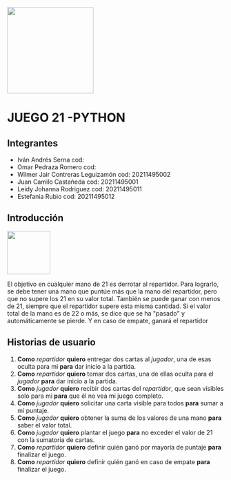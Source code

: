 <img src="https://www.udistrital.edu.co/themes/custom/versh/images/default/preloader.png" width="200">
<h1>JUEGO 21 -PYTHON</h1>
<h2>Integrantes</h2>
<ul>
<li>Iván Andrés Serna cod: </li>
<li>Omar Pedraza Romero cod: </li>
<li>Wilmer Jair Contreras Leguizamón cod: 20211495002</li>
<li>Juan Camilo Castañeda cod: 20211495001</li>
<li>Leidy Johanna Rodriguez cod: 20211495011</li>
<li>Estefania Rubio cod: 20211495012</li>
</ul>

<h2>Introducción</h2>
<img src="https://images-na.ssl-images-amazon.com/images/I/71364SGPKEL.png" width="100">
<p>El objetivo en cualquier mano de 21 es derrotar al repartidor. Para lograrlo, se debe tener una mano que puntúe más que la mano del repartidor, pero que no supere los 21 en su valor total. También se puede ganar con menos de 21, siempre que el repartidor supere esta misma cantidad. Si el valor total de la mano es de 22 o más, se dice que se ha "pasado" y automáticamente se pierde. Y en caso de empate, ganará el repartidor</p>

<h2>Historias de usuario</h2>
<ol> 
  <li><b>Como</b> <i>repartidor</i> <b>quiero</b> entregar dos cartas al <i>jugador</i>, una de esas oculta para mi <b>para</b> dar inicio a la partida.</li>
<li><b>Como</b> <i>repartidor</i> <b>quiero</b> tomar dos cartas, una de ellas oculta para el <i>jugador</i> <b>para</b> dar inicio a la partida.</li>
<li><b>Como</b> <i>jugador</i> <b>quiero</b> recibir dos cartas del <i>repartidor</i>, que sean visibles solo para mi <b>para</b> que él no vea mi juego completo.</li>
<li><b>Como</b> <i>jugador</i> <b>quiero</b> solicitar una carta visible para todos <b>para</b> sumar a mi puntaje.</li>
<li><b>Como</b> <i>jugador</i> <b>quiero</b> obtener la suma de los valores de una mano <b>para</b> saber el valor total.</li>
<li><b>Como</b> <i>jugador</i> <b>quiero</b> plantar el juego <b>para</b> no exceder el valor de 21 con la sumatoria de cartas.</li>
<li><b>Como</b> <i>repartidor</i> <b>quiero</b> definir quién ganó por mayoría de puntaje <b>para</b> finalizar el juego.</li>
<li><b>Como</b> <i>repartidor</i> <b>quiero</b> definir quién ganó en caso de empate <b>para</b> finalizar el juego.</li>
</ol>
